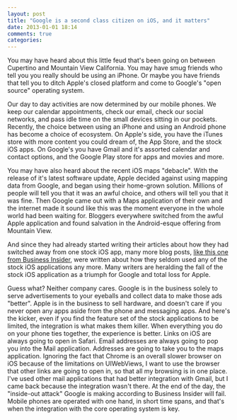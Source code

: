 ```yaml
---
layout: post
title: "Google is a second class citizen on iOS, and it matters"
date: 2013-01-01 18:14
comments: true
categories: 
---
```

You may have heard about this little feud that's been going on between Cupertino and Mountain View California. You may have smug friends who tell you you really should be using an iPhone. Or maybe you have friends that tell you to ditch Apple's closed platform and come to Google's "open source" operating system. 

Our day to day activities are now determined by our mobile phones. We keep our calendar appointments, check our email, check our social networks, and pass idle time on the small devices sitting in our pockets. Recently, the choice between using an iPhone and using an Android phone has become a choice of ecosystem. On Apple's side, you have the iTunes store with more content you could dream of, the App Store, and the stock iOS apps. On Google's you have Gmail and it's assorted calendar and contact options, and the Google Play store for apps and movies and more. 

You may have also heard about the recent iOS maps "debacle". With the release of it's latest software update, Apple decided against using mapping data from Google, and began using their home-grown solution. Millions of people will tell you that it was an awful choice, and others will tell you that it was fine. Then Google came out with a Maps application of their own and the internet made it sound like this was the moment everyone in the whole world had been waiting for. Bloggers everywhere switched from the awful Apple application and found salvation in the Android-esque offering from Mountain View.

And since they had already started writing their articles about how they had switched away from one stock iOS app, many more blog posts, [like this one from Business Insider](http://www.businessinsider.com/google-is-attacking-apple-from-the-inside-out-and-its-working-2012-12), were written about how they seldom used any of the stock iOS applications any more. Many writers are heralding the fall of the stock iOS application as a triumph for Google and total loss for Apple.

Guess what? Neither company cares. Google is in the business solely to serve advertisements to your eyeballs and collect data to make those ads "better". Apple is in the business to sell hardware, and doesn't care if you never open any apps aside from the phone and messaging apps. And here's the kicker, even if you find the feature set of the stock applications to be limited, the integration is what makes them killer. When everything you do on your phone ties together, the experience is better. Links on iOS are always going to open in Safari. Email addresses are always going to pop you into the Mail application. Addresses are going to take you to the maps application. Ignoring the fact that Chrome is an overall slower browser on iOS because of the limitations on UIWebViews, I want to use the browser that other links are going to open in, so that all my browsing is in one place. I've used other mail applications that had better integration with Gmail, but I came back because the integration wasn't there. At the end of the day, the "inside-out attack" Google is making according to Business Insider will fail. Mobile phones are operated with one hand, in short time spans, and that's when the integration with the core operating system is key.